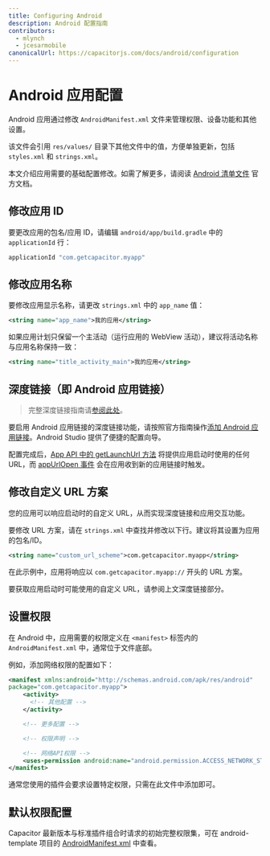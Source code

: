 ```yaml
---
title: Configuring Android
description: Android 配置指南
contributors:
  - mlynch
  - jcesarmobile
canonicalUrl: https://capacitorjs.com/docs/android/configuration
---
```


# Android 应用配置

Android 应用通过修改 `AndroidManifest.xml` 文件来管理权限、设备功能和其他设置。

该文件会引用 `res/values/` 目录下其他文件中的值，方便单独更新，包括 `styles.xml` 和 `strings.xml`。

本文介绍应用需要的基础配置修改。如需了解更多，请阅读 [Android 清单文件](https://developer.android.com/guide/topics/manifest/manifest-intro.html) 官方文档。

## 修改应用 ID

要更改应用的包名/应用 ID，请编辑 `android/app/build.gradle` 中的 `applicationId` 行：

```groovy
applicationId "com.getcapacitor.myapp"
```

## 修改应用名称

要修改应用显示名称，请更改 `strings.xml` 中的 `app_name` 值：

```xml
<string name="app_name">我的应用</string>
```

如果应用计划只保留一个主活动（运行应用的 WebView 活动），建议将活动名称与应用名称保持一致：

```xml
<string name="title_activity_main">我的应用</string>
```

## 深度链接（即 Android 应用链接）

> 完整深度链接指南请[参阅此处](/guides/deep-links.md)。

要启用 Android 应用链接的深度链接功能，请按照官方指南操作[添加 Android 应用链接](https://developer.android.com/studio/write/app-link-indexing)。Android Studio 提供了便捷的配置向导。

配置完成后，[App API 中的 getLaunchUrl 方法](/apis/app.md#getlaunchurl) 将提供应用启动时使用的任何 URL，而 [appUrlOpen 事件](/apis/app.md#addlistener-1) 会在应用收到新的应用链接时触发。

## 修改自定义 URL 方案

您的应用可以响应启动时的自定义 URL，从而实现深度链接和应用交互功能。

要修改 URL 方案，请在 `strings.xml` 中查找并修改以下行。建议将其设置为应用的包名/ID。

```xml
<string name="custom_url_scheme">com.getcapacitor.myapp</string>
```

在此示例中，应用将响应以 `com.getcapacitor.myapp://` 开头的 URL 方案。

要获取应用启动时可能使用的自定义 URL，请参阅上文深度链接部分。

## 设置权限

在 Android 中，应用需要的权限定义在 `<manifest>` 标签内的 `AndroidManifest.xml` 中，通常位于文件底部。

例如，添加网络权限的配置如下：

```xml
<manifest xmlns:android="http://schemas.android.com/apk/res/android"
package="com.getcapacitor.myapp">
    <activity>
      <!-- 其他配置 -->
    </activity>

    <!-- 更多配置 -->

    <!-- 权限声明 -->

    <!-- 网络API权限 -->
    <uses-permission android:name="android.permission.ACCESS_NETWORK_STATE" />
</manifest>
```

通常您使用的插件会要求设置特定权限，只需在此文件中添加即可。

## 默认权限配置

Capacitor 最新版本与标准插件组合时请求的初始完整权限集，可在 android-template 项目的 [AndroidManifest.xml](https://github.com/ionic-team/capacitor/blob/2.x/android-template/app/src/main/AndroidManifest.xml) 中查看。